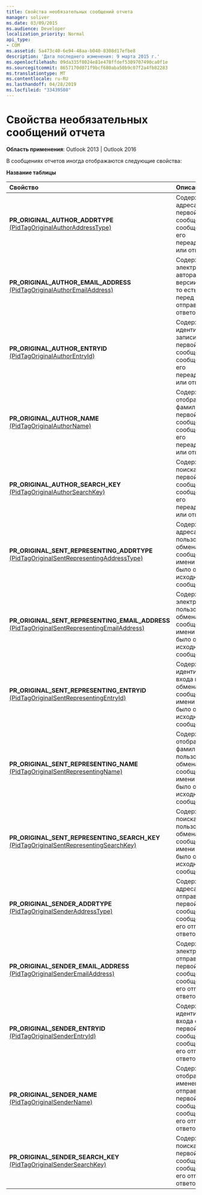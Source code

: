 ```yaml
---
title: Свойства необязательных сообщений отчета
manager: soliver
ms.date: 03/09/2015
ms.audience: Developer
localization_priority: Normal
api_type:
- COM
ms.assetid: 5a473c40-6e94-48aa-b040-8308d17efbe8
description: 'Дата последнего изменения: 9 марта 2015 г.'
ms.openlocfilehash: 09da335f8024e81e478ffdef5309707490ca0f1e
ms.sourcegitcommit: 8657170d071f9bcf680aba50b9c07f2a4fb82283
ms.translationtype: MT
ms.contentlocale: ru-RU
ms.lasthandoff: 04/28/2019
ms.locfileid: "33439508"
---
```

# <a name="optional-report-message-properties"></a>Свойства необязательных сообщений отчета

  
  
**Область применения**: Outlook 2013 | Outlook 2016 
  
В сообщениях отчетов иногда отображаются следующие свойства:
  
**Название таблицы**

|**Свойство**|**Описание**|
|:-----|:-----|
|**PR_ORIGINAL_AUTHOR_ADDRTYPE** [(PidTagOriginalAuthorAddressType)](pidtagoriginalauthoraddresstype-canonical-property.md)  <br/> |Содержит тип адреса автора первой версии сообщения, то есть сообщения перед его переададверсией или ответом.  <br/> |
|**PR_ORIGINAL_AUTHOR_EMAIL_ADDRESS** [(PidTagOriginalAuthorEmailAddress)](pidtagoriginalauthoremailaddress-canonical-property.md)  <br/> |Содержит адрес электронной почты автора первой версии сообщения, то есть сообщения перед его отправкой или ответом.  <br/> |
|**PR_ORIGINAL_AUTHOR_ENTRYID** [(PidTagOriginalAuthorEntryId)](pidtagoriginalauthorentryid-canonical-property.md)  <br/> |Содержит идентификатор записи автора первой версии сообщения, то есть сообщения перед его переададрещением или ответом.  <br/> |
|**PR_ORIGINAL_AUTHOR_NAME** [(PidTagOriginalAuthorName)](pidtagoriginalauthorname-canonical-property.md)  <br/> |Содержит отображаемую фамилию автора первой версии сообщения, то есть сообщения, перед его переададрением или ответом.  <br/> |
|**PR_ORIGINAL_AUTHOR_SEARCH_KEY** [(PidTagOriginalAuthorSearchKey)](pidtagoriginalauthorsearchkey-canonical-property.md)  <br/> |Содержит ключ поиска автора первой версии сообщения, то есть сообщения перед его переададрением или ответом.  <br/> |
|**PR_ORIGINAL_SENT_REPRESENTING_ADDRTYPE** [(PidTagOriginalSentRepresentingAddressType)](pidtagoriginalsentrepresentingaddresstype-canonical-property.md)  <br/> |Содержит тип адреса пользователя обмена сообщениями, от имени которого было отправлено исходное сообщение.  <br/> |
|**PR_ORIGINAL_SENT_REPRESENTING_EMAIL_ADDRESS** [(PidTagOriginalSentRepresentingEmailAddress)](pidtagoriginalsentrepresentingemailaddress-canonical-property.md)  <br/> |Содержит адрес электронной почты пользователя обмена сообщениями, от имени которого было отправлено исходное сообщение.  <br/> |
|**PR_ORIGINAL_SENT_REPRESENTING_ENTRYID** [(PidTagOriginalSentRepresentingEntryId)](pidtagoriginalsentrepresentingentryid-canonical-property.md)  <br/> |Содержит идентификатор входа пользователя обмена сообщениями, от имени которого было отправлено исходное сообщение.  <br/> |
|**PR_ORIGINAL_SENT_REPRESENTING_NAME** [(PidTagOriginalSentRepresentingName)](pidtagoriginalsentrepresentingname-canonical-property.md)  <br/> |Содержит отображаемую фамилию пользователя обмена сообщениями, от имени которого было отправлено исходное сообщение.  <br/> |
|**PR_ORIGINAL_SENT_REPRESENTING_SEARCH_KEY** [(PidTagOriginalSentRepresentingSearchKey)](pidtagoriginalsentrepresentingsearchkey-canonical-property.md)  <br/> |Содержит ключ поиска пользователя обмена сообщениями, от имени которого было отправлено исходное сообщение.  <br/> |
|**PR_ORIGINAL_SENDER_ADDRTYPE** [(PidTagOriginalSenderAddressType)](pidtagoriginalsenderaddresstype-canonical-property.md)  <br/> |Содержит тип адреса отправитель первой версии сообщения, то есть сообщение перед его отправкой или ответом.  <br/> |
|**PR_ORIGINAL_SENDER_EMAIL_ADDRESS** [(PidTagOriginalSenderEmailAddress)](pidtagoriginalsenderemailaddress-canonical-property.md)  <br/> |Содержит адрес электронной почты отправитель первой версии сообщения, то есть сообщения перед его отправкой или ответом.  <br/> |
|**PR_ORIGINAL_SENDER_ENTRYID** [(PidTagOriginalSenderEntryId)](pidtagoriginalsenderentryid-canonical-property.md)  <br/> |Содержит идентификатор входа отправитель первой версии сообщения, то есть сообщения перед его отправкой или ответом.  <br/> |
|**PR_ORIGINAL_SENDER_NAME** [(PidTagOriginalSenderName)](pidtagoriginalsendername-canonical-property.md)  <br/> |Содержит отображаемую именем отправитель первой версии сообщения, то есть сообщение перед его отправкой или ответом.  <br/> |
|**PR_ORIGINAL_SENDER_SEARCH_KEY** [(PidTagOriginalSenderSearchKey)](pidtagoriginalsendersearchkey-canonical-property.md)  <br/> |Содержит ключ поиска отправщика первой версии сообщения, то есть сообщения перед его отправкой или ответом.  <br/> |
   

